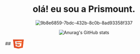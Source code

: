 
  <h1 align="center">
  <strong>olá! eu sou a Prismount.</strong>
  </h1>

<div align="center">
  
  ![9b8e6859-7bdc-432b-8c0b-8ad93358f337](https://github.com/Prismount/prismount/assets/157504888/37d7a23a-609f-4fb1-b793-6600069a77ad)  
</div>
<div align="center">
  
![Anurag's GitHub stats](https://github-readme-stats.vercel.app/api?username=Prismount&show_icons=true&theme=radical)
</div>
##
  <img align="center" alt="Rafa-HTML" height="30" width="40" src="https://raw.githubusercontent.com/devicons/devicon/master/icons/html5/html5-original.svg">

          
